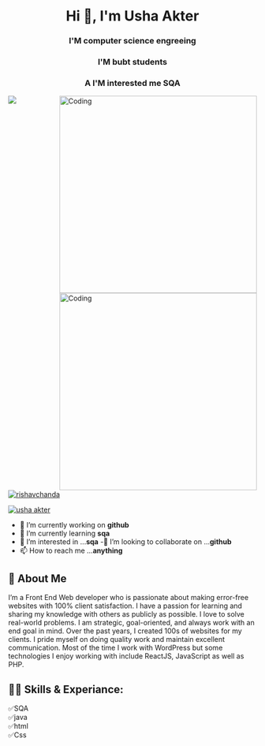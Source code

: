 
<h1 align="center">Hi 👋, I'm Usha Akter</h1>	
<h3 align="center">I'M computer science engreeing</h3>
<h3 align="center"> I'M bubt students</h3>
<h3 align="center">A I'M interested me SQA</h3>
<img align="right" alt="Coding" width="400" src="https://encrypted-tbn0.gstatic.com/images?q=tbn:ANd9GcTrBCexBf1XtM_k8-vTzvVWCGsrtjGWXfnIQQ&usqp=CAU">	<img align="right" alt="Coding" width="400" >
<p align="left"> <img src="https://www.learncomputerscienceonline.com/wp-content/uploads/2019/10/Program-Coding.jpg" /> </p>	
<p align="left"> <a href="https://twitter.com/usha akter" target="blank"><img src="https://img.shields.io/twitter/follow/usha akter?logo=twitter&style=for-the-badge" alt="rishavchanda" /></a> </p>	<p align="left"> <a href="https://twitter.com/rishavchanda" target="blank"><img src="https://img.shields.io/twitter/follow/usha akter?logo=twitter&style=for-the-badge" alt="usha akter" /></a> </p>


- 🔭 I’m currently working on **github**
- 🌱 I’m currently learning **sqa**
- 👀 I’m interested in ...**sqa**
 -💞️ I’m looking to collaborate on ...**github**
- 📫 How to reach me ...**anything**
## 🚀 About Me
I’m a Front End Web developer who is passionate about making error-free websites with 100% client satisfaction. I have a passion for learning and sharing my knowledge with others as publicly as possible. I love to solve real-world problems. I am strategic, goal-oriented, and always work with an end goal in mind. Over the past years, I created 100s of websites for my clients. I pride myself on doing quality work and maintain excellent communication. Most of the time I work with WordPress but some technologies I enjoy working with include ReactJS, JavaScript as well as PHP. 

## 👨‍💻 Skills & Experiance:
✅SQA<br>
✅java<br>
✅html<br>
✅Css<br>





